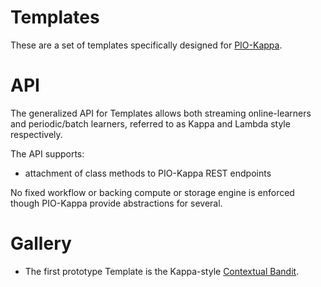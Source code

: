 # Templates

These are a set of templates specifically designed for [PIO-Kappa](https://github.com/actionml/pio-kappa).

# API

The generalized API for Templates allows both streaming online-learners and periodic/batch learners, referred to as Kappa and Lambda style respectively.

The API supports:

 - attachment of class methods to PIO-Kappa REST endpoints

No fixed workflow or backing compute or storage engine is enforced though PIO-Kappa provide abstractions for several.

# Gallery

 - The first prototype Template is the Kappa-style [Contextual Bandit](contextual-bandit-template.md).

